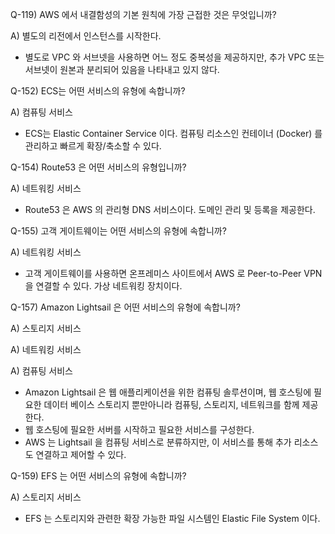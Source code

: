 Q-119) AWS 에서 내결함성의 기본 원칙에 가장 근접한 것은 무엇입니까?

A) 별도의 리전에서 인스턴스를 시작한다.

- 별도로 VPC 와 서브넷을 사용하면 어느 정도 중복성을 제공하지만, 추가 VPC 또는 서브넷이 원본과 분리되어 있음을 나타내고 있지 않다.

Q-152) ECS는 어떤 서비스의 유형에 속합니까?

A) 컴퓨팅 서비스

- ECS는 Elastic Container Service 이다. 컴퓨팅 리소스인 컨테이너 (Docker) 를 관리하고 빠르게 확장/축소할 수 있다.

Q-154) Route53 은 어떤 서비스의 유형입니까?

A) 네트워킹 서비스

- Route53 은 AWS 의 관리형 DNS 서비스이다. 도메인 관리 및 등록을 제공한다.

Q-155) 고객 게이트웨이는 어떤 서비스의 유형에 속합니까?

A) 네트워킹 서비스

- 고객 게이트웨이를 사용하면 온프레미스 사이트에서 AWS 로 Peer-to-Peer VPN 을 연결할 수 있다. 가상 네트워킹 장치이다.

Q-157) Amazon Lightsail 은 어떤 서비스의 유형에 속합니까?

A) 스토리지 서비스

A) 네트워킹 서비스

A) 컴퓨팅 서비스

- Amazon Lightsail 은 웹 애플리케이션을 위한 컴퓨팅 솔루션이며, 웹 호스팅에 필요한 데이터 베이스 스토리지 뿐만아니라 컴퓨팅, 스토리지, 네트워크를 함께 제공한다.
- 웹 호스팅에 필요한 서버를 시작하고 필요한 서비스를 구성한다.
- AWS 는 Lightsail 을 컴퓨팅 서비스로 분류하지만, 이 서비스를 통해 추가 리소스도 연결하고 제어할 수 있다.

Q-159) EFS 는 어떤 서비스의 유형에 속합니까?

A) 스토리지 서비스

- EFS 는 스토리지와 관련한 확장 가능한 파일 시스템인 Elastic File System 이다.

